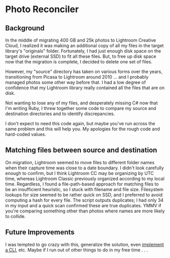 # Photo Reconciler

## Background

In the middle of migrating 400 GB and 25k photos to Lightroom Creative Cloud, I realized it was making an additional copy of all my files in the target library's "originals" folder. Fortunately, I had just enough disk space on the target drive (external SSD) to fit all these files. But, to free up disk space now that the migration is complete, I decided to delete one set of files.

However, my "source" directory has taken on various forms over the years, transitioning from Picasa to Lightroom around 2010 ... and I probably managed photos some other way before that. I had a low degree of confidence that my Lightroom library really contained all the files that are on disk.

Not wanting to lose any of my files, and desperately missing C# now that I'm writing Ruby, I threw together some code to compare my source and destination directories and to identify discrepancies.

I don't expect to need this code again, but maybe you've run across the same problem and this will help you. My apologies for the rough code and hard-coded values.

## Matching files between source and destination

On migration, Lightroom seemed to move files to different folder names when their capture time was close to a date boundary. I didn't look carefully enough to confirm, but I think Lightroom CC may be organizing by UTC time, whereas Lightroom Classic previously organized according to my local time. Regardless, I found a file-path-based approach for matching files to be an insufficient heuristic, so I stuck with filename and file size. Filesystem lookups for size seemed to be rather quick on SSD, and I preferred to avoid computing a hash for every file. The script outputs duplicates; I had only 34 in my input and a quick scan confirmed these are true duplicates. YMMV if you're comparing something other than photos where names are more likely to collide.

## Future Improvements

I was tempted to go crazy with this, generalize the solution, even [implement a CLI](https://natemcmaster.github.io/CommandLineUtils/), etc. Maybe if I run out of other things to do in my free time . . .
